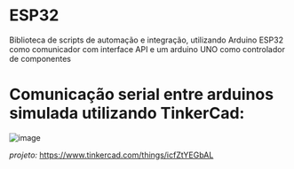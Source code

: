 # ESP32
Biblioteca de scripts de automação e integração, utilizando Arduino ESP32 como comunicador com interface API e um arduino UNO como controlador de componentes

# Comunicação serial entre arduinos simulada utilizando TinkerCad:

![image](https://github.com/MAIA332/ESP32/assets/67965680/8c9fb412-fff2-4af4-a333-3b464aa222f5)

_projeto:_ https://www.tinkercad.com/things/icfZtYEGbAL
